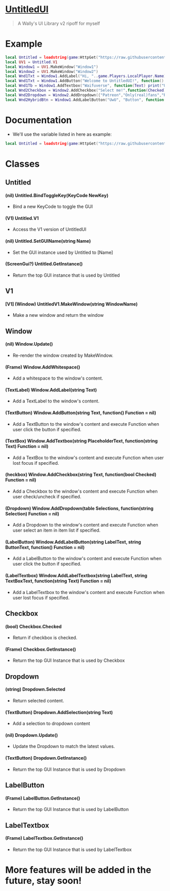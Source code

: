 # [UntitledUI](https://raw.githubusercontent.com/teppyboy/RbxScripts/master/Misc/UntitledUI/Library.lua)
> A Wally's UI Library v2 ripoff for myself
# Example
```lua
local Untitled = loadstring(game:HttpGet("https://raw.githubusercontent.com/teppyboy/RbxScripts/master/Misc/UntitledUI/Library.lua"))()
local UV1 = Untitled.V1
local Window1 = UV1.MakeWindow("Window1")
local Window2 = UV1.MakeWindow("Window2")
local Wnd1Txt = Window1.AddLabel("Hi, "..game.Players.LocalPlayer.Name)
local Wnd1Txt = Window1.AddButton("Welcome to UntitledUI!", function() print("Wow you actually clicked this") end)
local Wnd1Tb = Window1.AddTextbox("Waifuverse", function(Text) print("UwU: "..Text) end)
local Wnd2Checkbox = Window2.AddCheckbox("Select me!",function(Checked) print("Selected: "..tostring(Checked)) end)
local Wnd2Dropdown = Window2.AddDropdown({"Patreon","Only(real)fans","Rubberroad","Pixiv #1", "Trash Pinterest"},function(Selected) print("Selected Value: "..Selected) end)
local Wnd2HybridBtn = Window1.AddLabelButton("UwU", "Button", function() print("WuW") end)
```
# Documentation
+ We'll use the variable listed in here as example:
```lua
local Untitled = loadstring(game:HttpGet("https://raw.githubusercontent.com/teppyboy/RbxScripts/master/Misc/UntitledUI/Library.lua"))()
```
# Classes
## Untitled
#### (nil) Untitled.BindToggleKey(KeyCode NewKey)
+ Bind a new KeyCode to toggle the GUI
#### (V1) Untitled.V1
+ Access the V1 version of UntitledUI
#### (nil) Untitled.SetGUIName(string Name)
+ Set the GUI instance used by Untitled to [Name]
#### (ScreenGui?) Untitled.GetInstance()
+ Return the top GUI instance that is used by Untitled
## V1
#### [V1] (Window) UntitledV1.MakeWindow(string WindowName)
+ Make a new window and return the window
## Window
#### (nil) Window.Update()
+ Re-render the window created by MakeWindow.
#### (Frame) Window.AddWhitespace()
+ Add a whitespace to the window's content.
#### (TextLabel) Window.AddLabel(string Text)
+ Add a TextLabel to the window's content.
#### (TextButton) Window.AddButton(string Text, function() Function = nil)
+ Add a TextButton to the window's content and execute Function when user click the button if specified.
#### (TextBox) Window.AddTextbox(string PlaceholderText, function(string Text) Function = nil)
+ Add a TextBox to the window's content and execute Function when user lost focus if specified.
#### (heckbox) Window.AddCheckbox(string Text, function(bool Checked) Function = nil)
+ Add a Checkbox to the window's content and execute Function when user check/uncheck if specified.
#### (Dropdown) Window.AddDropdown(table Selections, function(string Selection) Function = nil)
+ Add a Dropdown to the window's content and execute Function when user select an item in item list if specified.
#### (LabelButton) Window.AddLabelButton(string LabelText, string ButtonText, function() Function = nil)
+ Add a LabelButton to the window's content and execute Function when user click the button if specified.
#### (LabelTextbox) Window.AddLabelTextbox(string LabelText, string TextBoxText, function(string Text) Function = nil)
+ Add a LabelTextbox to the window's content and execute Function when user lost focus if specified.

## Checkbox
#### (bool) Checkbox.Checked
+ Return if checkbox is checked.
#### (Frame) Checkbox.GetInstance()
+ Return the top GUI Instance that is used by Checkbox

## Dropdown
#### (string) Dropdown.Selected
+ Return selected content.
#### (TextButton) Dropdown.AddSelection(string Text)
+ Add a selection to dropdown content
#### (nil) Dropdown.Update()
+ Update the Dropdown to match the latest values.
#### (TextButton) Dropdown.GetInstance()
+ Return the top GUI Instance that is used by Dropdown

## LabelButton
#### (Frame) LabelButton.GetInstance()
+ Return the top GUI Instance that is used by LabelButton

## LabelTextbox
#### (Frame) LabelTextbox.GetInstance()
+ Return the top GUI Instance that is used by LabelTextbox

# More features will be added in the future, stay soon!

